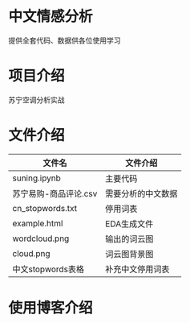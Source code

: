 # 中文情感分析
提供全套代码、数据供各位使用学习

# 项目介绍
苏宁空调分析实战

# 文件介绍
| 文件名 | 文件介绍 |
| - | - |
| suning.ipynb                  | 主要代码   |
| 苏宁易购-商品评论.csv                 | 需要分析的中文数据   |
| cn_stopwords.txt                  | 停用词表 |
| example.html | EDA生成文件   |
| wordcloud.png                  | 输出的词云图 |
| cloud.png | 词云图背景图   |
| 中文stopwords表格|补充中文停用词表|

# 使用博客介绍

